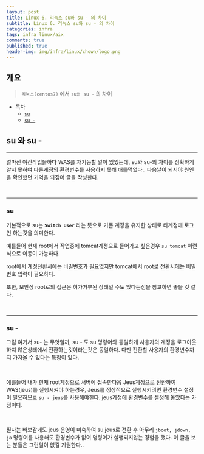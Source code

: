 ```yaml
---
layout: post
title: Linux 6. 리눅스 su와 su - 의 차이
subtitle: Linux 6. 리눅스 su와 su - 의 차이
categories: infra
tags: infra linux/aix
comments: true
published: true
header-img: img/infra/linux/chown/logo.png
---
```


## 개요
> `리눅스(centos7)` 에서 `su와 su -` 의 차이
  
- 목차
	- [`su`](#su)
	- [`su -`](#su--)
  
## su 와 su -
---
얼마전 야간작업을하다 WAS를 재기동할 일이 있었는데, su와 su-의 차이를 정확하게 알지 못하여 다른계정의 환경변수를 사용하지 못해 애를먹었다.. 다음날이 되서야 원인을 확인했던 기억을 되짚어 글을 작성한다. 

<br>

---
### su

기본적으로 su는 **`Switch User`** 라는 뜻으로 기존 계정을 유지한 상태로 타계정에 로그인 하는것을 의미한다. 

예를들어 현재 root에서 작업중에 tomcat계정으로 들어가고 싶은경우 `su tomcat` 이런식으로 이동이 가능하다.

root에서 계정전환시에는 비밀번호가 필요없지만 tomcat에서 root로 전환시에는 비밀번호 입력이 필요하다.

또한, 보안상 root로의 접근은 허가거부된 상태일 수도 있다는점을 참고하면 좋을 것 같다.


<br>

---
### su -

그럼 여기서 su- 는 무엇일까, su - 도 su 명령어와 동일하게 사용자의 계정을 로그아웃하지 않은상태에서 전환하는것이라는것은 동일하다. 다만 전환할 사용자의 환경변수까지 가져올 수 있다는 특징이 있다.

<br>

예를들어 내가 현재 root계정으로 서버에 접속한다음 Jeus계정으로 전환하여 WAS(jeus)를 실행시켜야 하는경우, Jeus를 정상적으로 실행시키려면 환경변수 설정이 필요하므로 `su - jeus`를 사용해야한다. jeus계정에 환경변수를 설정해 놓았다는 가정이다.


<br>


필자는 바보같게도 jeus 운영이 미숙하여 su jeus로 전환 후 아무리 `jboot, jdown, ja` 명령어를 사용해도 환경변수가 없어 명령어가 실행되지않는 경험을 했다. 이 글을 보는 분들은 그런일이 없길 기원한다..

